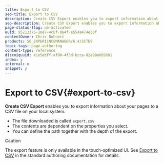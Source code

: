```yaml
---
title: Export to CSV
seo-title: Export to CSV
description: Create CSV Export enables you to export information about your pages to a CSV file on your local system.
seo-description: Create CSV Export enables you to export information about your pages to a CSV file on your local system.
page-status-flag: de-activated
uuid: 95213375-18e7-4c8f-964f-e554a474e38f
contentOwner: Chris Bohnert
products: SG_EXPERIENCEMANAGER/6.4/SITES
topic-tags: page-authoring
content-type: reference
discoiquuid: e1e5ebff-af90-4f3d-bcca-82a98a0099b1
index: y
internal: n
snippet: y
---
```


# Export to CSV{#export-to-csv}

**Create CSV Export** enables you to export information about your pages to a CSV file on your local system.

* The file downloaded is called `export.csv`
* The contents are dependent on the properties you select.
* You can define the path together with the depth of the export.

>[!CAUTION]
>
>The export feature is only available in the touch-optimized UI. See [Export to CSV](../../../sites/authoring/using/csv-export.md) in the standard authoring documentation for details.

